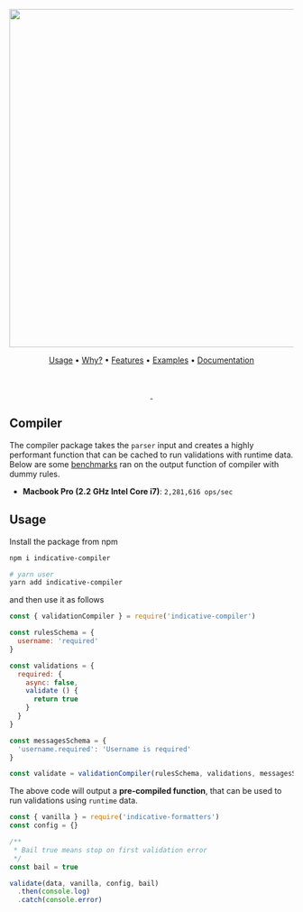 <p align="center">
  <a href="#">
    <img src="https://res.cloudinary.com/adonisjs/image/upload/v1553759989/indicative-banner_lh27zs.png" width="600px;" />
  </a>
</p>

<p align="center">
  <a href="https://indicative.adonisjs.com/quick-start">Usage</a> •
  <a href="https://indicative.adonisjs.com/why">Why?</a> •
  <a href="https://indicative.adonisjs.com/features">Features</a> •
  <a href="https://indicative.adonisjs.com/examples">Examples</a> •
  <a href="https://indicative.adonisjs.com/docs">Documentation</a>
</p>

<br/>

<p align="center">
  <a href="https://travis-ci.org/poppinss/indicative">
    <img src="https://img.shields.io/travis/poppinss/indicative.svg?style=flat-square" alt="">
  </a>

  <a href="https://www.typescriptlang.org/">
    <img src="https://img.shields.io/badge/uses-typescript-blue.svg?style=flat-square" alt="">
  </a>
</p>

## Compiler
The compiler package takes the `parser` input and creates a highly performant function that can be cached to run validations with runtime data. Below are some [benchmarks](benchmarks/index.js) ran on the output function of compiler with dummy rules.

- **Macbook Pro (2.2 GHz Intel Core i7)**: `2,281,616 ops/sec`

## Usage
Install the package from npm

```sh
npm i indicative-compiler

# yarn user
yarn add indicative-compiler
```

and then use it as follows

```js
const { validationCompiler } = require('indicative-compiler')

const rulesSchema = {
  username: 'required'
}

const validations = {
  required: {
    async: false,
    validate () {
      return true
    }
  }
}

const messagesSchema = {
  'username.required': 'Username is required'
}

const validate = validationCompiler(rulesSchema, validations, messagesSchema)
```

The above code will output a **pre-compiled function**, that can be used to run validations using `runtime` data.

```js
const { vanilla } = require('indicative-formatters')
const config = {}

/**
 * Bail true means stop on first validation error
 */
const bail = true

validate(data, vanilla, config, bail)
  .then(console.log)
  .catch(console.error)
```
